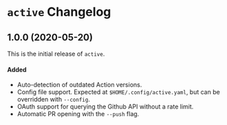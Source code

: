 # `active` Changelog

## 1.0.0 (2020-05-20)

This is the initial release of `active`.

#### Added

- Auto-detection of outdated Action versions.
- Config file support. Expected at `$HOME/.config/active.yaml`, but can be
  overridden with `--config`.
- OAuth support for querying the Github API without a rate limit.
- Automatic PR opening with the `--push` flag.
